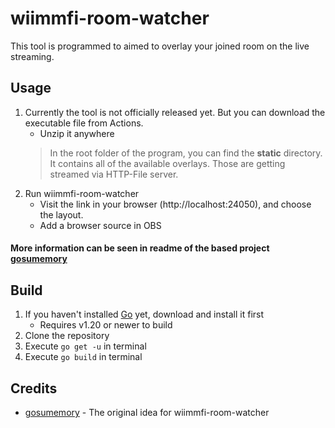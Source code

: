 # wiimmfi-room-watcher

This tool is programmed to aimed to overlay your joined room on the live streaming.

## Usage

1. Currently the tool is not officially released yet. But you can download the executable file from Actions.
    * Unzip it anywhere
    > In the root folder of the program, you can find the **static** directory. It contains all of the available overlays. Those are getting streamed via HTTP-File server.
2. Run wiimmfi-room-watcher
    * Visit the link in your browser (http://localhost:24050), and choose the layout.
    * Add a browser source in OBS

#### More information can be seen in readme of the based project [gosumemory](https://github.com/l3lackShark/gosumemory)

## Build

1. If you haven't installed [Go](https://go.dev/) yet, download and install it first
    * Requires v1.20 or newer to build
2. Clone the repository
3. Execute `go get -u` in terminal
4. Execute `go build` in terminal

## Credits

* [gosumemory](https://github.com/l3lackShark/gosumemory) - The original idea for wiimmfi-room-watcher
